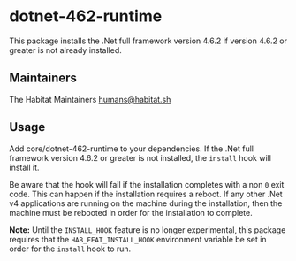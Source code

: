 # dotnet-462-runtime

This package installs the .Net full framework version 4.6.2 if version 4.6.2 or greater is not already installed.

## Maintainers

The Habitat Maintainers humans@habitat.sh

## Usage

Add core/dotnet-462-runtime to your dependencies. If the .Net full framework version 4.6.2 or greater is not installed, the `install` hook will install it.

Be aware that the hook will fail if the installation completes with a non `0` exit code. This can happen if the installation requires a reboot. If any other .Net v4 applications are running on the machine during the installation, then the machine must be rebooted in order for the installation to complete.

**Note:** Until the `INSTALL_HOOK` feature is no longer experimental, this package requires that the `HAB_FEAT_INSTALL_HOOK` environment variable be set in order for the `install` hook to run.
